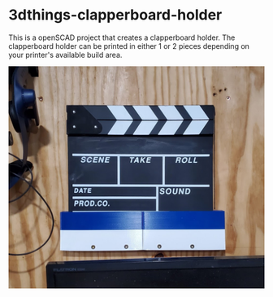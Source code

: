 # 3dthings-clapperboard-holder
This is a openSCAD project that creates a clapperboard holder. The clapperboard
holder can be printed in either 1 or 2 pieces depending on your printer's
available build area.

![Image of Clapperboard Holder](img/clapperboard-holder.jpg)
